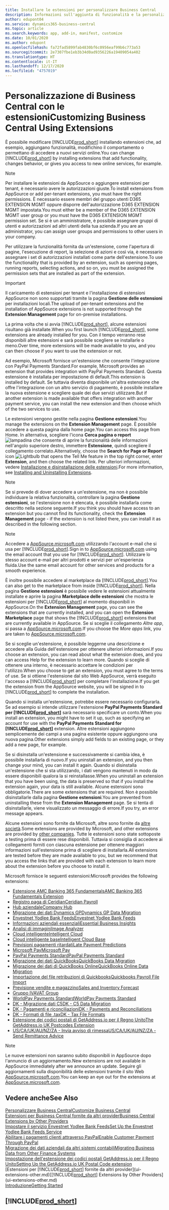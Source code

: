 ```yaml
---
title: Installare le estensioni per personalizzare Business Central
description: Informazioni sull'aggiunta di funzionalità e la personalizzazione di Business Central tramite l'installazione delle estensioni.
author: edupont04
ms.service: dynamics365-business-central
ms.topic: article
ms.search.keywords: app, add-in, manifest, customize
ms.date: 10/01/2020
ms.author: edupont
ms.openlocfilehash: fa72fad5899fab4830bf6c0956eaf99b6c773a53
ms.sourcegitcommit: 2e7307fbe1eb3b34d0ad9356226a19409054a402
ms.translationtype: HT
ms.contentlocale: it-IT
ms.lasthandoff: 12/17/2020
ms.locfileid: "4757019"
---
```

# <a name="customizing-business-central-using-extensions"></a><span data-ttu-id="7b1b4-103">Personalizzazione di Business Central con le estensioni</span><span class="sxs-lookup"><span data-stu-id="7b1b4-103">Customizing Business Central Using Extensions</span></span>

<span data-ttu-id="7b1b4-104">È possibile modificare [!INCLUDE[prod_short](includes/prod_short.md)] installando estensioni che, ad esempio, aggiungano funzionalità, modifichino il comportamento o permettano di accedere a nuovi servizi online.</span><span class="sxs-lookup"><span data-stu-id="7b1b4-104">You can change [!INCLUDE[prod_short](includes/prod_short.md)] by installing extensions that add functionality, changes behavior, or gives you access to new online services, for example.</span></span>

> [!NOTE]
> <span data-ttu-id="7b1b4-105">Per installare le estensioni da AppSource o aggiungere estensioni per tenant, è necessario avere le autorizzazioni giuste.</span><span class="sxs-lookup"><span data-stu-id="7b1b4-105">To install extensions from AppSource or add per-tenant extensions, you must have the right permissions.</span></span> <span data-ttu-id="7b1b4-106">È necessario essere membri del gruppo utenti D365 EXTENSION MGMT oppure disporre dell'autorizzazione D365 EXTENSION MGMT impostata.</span><span class="sxs-lookup"><span data-stu-id="7b1b4-106">You must either be a member of the D365 EXTENSION MGMT user group or you must have the D365 EXTENSION MGMT permission set.</span></span> <span data-ttu-id="7b1b4-107">Se si è un amministratore, è possibile assegnare gruppi di utenti e autorizzazioni ad altri utenti della tua azienda.</span><span class="sxs-lookup"><span data-stu-id="7b1b4-107">If you are an administrator, you can assign user groups and permissions to other users in your company.</span></span>

<span data-ttu-id="7b1b4-108">Per utilizzare la funzionalità fornita da un'estensione, come l'apertura di pagine, l'esecuzione di report, la selezione di azioni e così via, è necessario assegnare i set di autorizzazioni installati come parte dell'estensione.</span><span class="sxs-lookup"><span data-stu-id="7b1b4-108">To use the functionality that is provided by an extension, such as opening pages, running reports, selecting actions, and so on, you must be assigned the permission sets that are installed as part of the extension.</span></span>

> [!IMPORTANT]  
> <span data-ttu-id="7b1b4-109">Il caricamento di estensioni per tenant e l'installazione di estensioni AppSource non sono supportati tramite la pagina **Gestione delle estensioni** per installazioni locali.</span><span class="sxs-lookup"><span data-stu-id="7b1b4-109">The upload of per-tenant extensions and the installation of AppSource extensions is not supported through the **Extension Management** page for on-premise installations.</span></span>

<span data-ttu-id="7b1b4-110">La prima volta che si avvia [!INCLUDE[prod_short](includes/prod_short.md)], alcune estensioni risultano già installate.</span><span class="sxs-lookup"><span data-stu-id="7b1b4-110">When you first launch [!INCLUDE[prod_short](includes/prod_short.md)], some extensions are already installed for you.</span></span> <span data-ttu-id="7b1b4-111">Con il tempo verranno rese disponibili altre estensioni e sarà possibile scegliere se installarle o meno.</span><span class="sxs-lookup"><span data-stu-id="7b1b4-111">Over time, more extensions will be made available to you, and you can then choose if you want to use the extension or not.</span></span>

<span data-ttu-id="7b1b4-112">Ad esempio, Microsoft fornisce un'estensione che consente l'integrazione con PayPal Payments Standard.</span><span class="sxs-lookup"><span data-stu-id="7b1b4-112">For example, Microsoft provides an extension that provides integration with PayPal Payments Standard.</span></span> <span data-ttu-id="7b1b4-113">Questa estensione è installata per impostazione di default.</span><span class="sxs-lookup"><span data-stu-id="7b1b4-113">This extension is installed by default.</span></span>
<span data-ttu-id="7b1b4-114">Se tuttavia diventa disponibile un'altra estensione che offre l'integrazione con un altro servizio di pagamento, è possibile installare la nuova estensione e scegliere quale dei due servizi utilizzare.</span><span class="sxs-lookup"><span data-stu-id="7b1b4-114">But if another extension is made available that offers integration with another payment service, you can install the new extension and then choose which of the two services to use.</span></span>  

<span data-ttu-id="7b1b4-115">Le estensioni vengono gestite nella pagina **Gestione estensioni**.</span><span class="sxs-lookup"><span data-stu-id="7b1b4-115">You manage the extensions on the **Extension Management** page.</span></span> <span data-ttu-id="7b1b4-116">È possibile accedere a questa pagina dalla home page.</span><span class="sxs-lookup"><span data-stu-id="7b1b4-116">You can access this page from Home.</span></span> <span data-ttu-id="7b1b4-117">In alternativa, scegliere l'icona **Cerca pagina o report** ![lampadina che consente di aprire la funzionalità delle informazioni](media/ui-search/search_small.png "Informazioni sull'operazione che si desidera eseguire") nell'angolo superiore destro, immettere **Estensione**, quindi scegliere il collegamento correlato.</span><span class="sxs-lookup"><span data-stu-id="7b1b4-117">Alternatively, choose the **Search for Page or Report** icon ![Lightbulb that opens the Tell Me feature](media/ui-search/search_small.png "Tell me what you want to do") in the top right corner, enter **Extension**, and then choose the related link.</span></span> <span data-ttu-id="7b1b4-118">Per ulteriori informazioni, vedere [Installazione e disinstallazione delle estensioni](ui-extensions-install-uninstall.md).</span><span class="sxs-lookup"><span data-stu-id="7b1b4-118">For more information, see [Installing and Uninstalling Extensions](ui-extensions-install-uninstall.md).</span></span>

> [!NOTE]  
> <span data-ttu-id="7b1b4-119">Se si prevede di dover accedere a un'estensione, ma non è possibile individuare la relativa funzionalità, controllare la pagina **Gestione estensioni**, se l'estensione non è elencata, è possibile installarla come descritto nella sezione seguente.</span><span class="sxs-lookup"><span data-stu-id="7b1b4-119">If you think you should have access to an extension but you cannot find its functionality, check the **Extension Management** page - if the extension is not listed there, you can install it as described in the following section.</span></span>  

> [!NOTE]  
> <span data-ttu-id="7b1b4-120">Accedere a [AppSource.microsoft.com](https://appsource.microsoft.com/) utilizzando l'account e-mail che si usa per [!INCLUDE[prod_short](includes/prod_short.md)].</span><span class="sxs-lookup"><span data-stu-id="7b1b4-120">Sign in to [AppSource.microsoft.com](https://appsource.microsoft.com/) using the email account that you use for [!INCLUDE[prod_short](includes/prod_short.md)].</span></span> <span data-ttu-id="7b1b4-121">Utilizzare lo stesso account e-mail per altri prodotti e servizi per un'esperienza fluida.</span><span class="sxs-lookup"><span data-stu-id="7b1b4-121">Use the same email account for other services and products for a smooth experience.</span></span>  

<span data-ttu-id="7b1b4-122">È inoltre possibile accedere al marketplace da [!INCLUDE[prod_short](includes/prod_short.md)].</span><span class="sxs-lookup"><span data-stu-id="7b1b4-122">You can also get to the marketplace from inside [!INCLUDE[prod_short](includes/prod_short.md)].</span></span> <span data-ttu-id="7b1b4-123">Nella pagina **Gestione estensioni** è possibile vedere le estensioni attualmente installate e aprire la pagina **Marketplace delle estensioni** che mostra le estensioni per [!INCLUDE[prod_short](includes/prod_short.md)] al momento disponibili in AppSource.</span><span class="sxs-lookup"><span data-stu-id="7b1b4-123">On the **Extension Management** page, you can see the extensions that are currently installed, and you can open the **Extension Marketplace** page that shows the [!INCLUDE[prod_short](includes/prod_short.md)] extensions that are currently available in AppSource.</span></span> <span data-ttu-id="7b1b4-124">Se si sceglie il collegamento *Altre app*, si passa a [AppSource.microsoft.com](https://appsource.microsoft.com/marketplace/apps?product=dynamics-365%3Bdynamics-365-business-central&page=1).</span><span class="sxs-lookup"><span data-stu-id="7b1b4-124">If you choose the *More apps* link, you are taken to [AppSource.microsoft.com](https://appsource.microsoft.com/marketplace/apps?product=dynamics-365%3Bdynamics-365-business-central&page=1).</span></span>  

<span data-ttu-id="7b1b4-125">Se si sceglie un'estensione, è possibile leggerne una descrizione e accedere alla Guida dell'estensione per ottenere ulteriori informazioni.</span><span class="sxs-lookup"><span data-stu-id="7b1b4-125">If you choose an extension, you can read about what the extension does, and you can access Help for the extension to learn more.</span></span> <span data-ttu-id="7b1b4-126">Quando si sceglie di ottenere una interno, è necessario accettare le condizioni per l'utilizzo.</span><span class="sxs-lookup"><span data-stu-id="7b1b4-126">When you choose to get an extension, you must agree to the terms of use.</span></span> <span data-ttu-id="7b1b4-127">Se si ottiene l'estensione dal sito Web AppSource, verrà eseguito l'accesso a [!INCLUDE[prod_short](includes/prod_short.md)] per completare l'installazione.</span><span class="sxs-lookup"><span data-stu-id="7b1b4-127">If you get the extension from the AppSource website, you will be signed in to [!INCLUDE[prod_short](includes/prod_short.md)] to complete the installation.</span></span>  

<span data-ttu-id="7b1b4-128">Quando si installa un'estensione, potrebbe essere necessario configurarla. Se ad esempio si intende utilizzare l'estensione **PayPal Payments Standard per [!INCLUDE[prod_short](includes/prod_short.md)]** sarà necessario specificare un conto.</span><span class="sxs-lookup"><span data-stu-id="7b1b4-128">When you install an extension, you might have to set it up, such as specifying an account for use with the **PayPal Payments Standard for [!INCLUDE[prod_short](includes/prod_short.md)]** extension.</span></span>
<span data-ttu-id="7b1b4-129">Altre estensioni aggiungono semplicemente dei campi a una pagina esistente oppure aggiungono una nuova pagina.</span><span class="sxs-lookup"><span data-stu-id="7b1b4-129">Other extensions simply add fields to an existing page, or they add a new page, for example.</span></span>   

<span data-ttu-id="7b1b4-130">Se si disinstalla un'estensione e successivamente si cambia idea, è possibile installarla di nuovo.</span><span class="sxs-lookup"><span data-stu-id="7b1b4-130">If you uninstall an extension, and you then change your mind, you can install it again.</span></span> <span data-ttu-id="7b1b4-131">Quando si disinstalla un'estensione che si sta utilizzando, i dati vengono mantenuti in modo da essere disponibili qualora la si reinstallasse.</span><span class="sxs-lookup"><span data-stu-id="7b1b4-131">When you uninstall an extension that you have been using, the data is preserved so that if you install the extension again, your data is still available.</span></span> <span data-ttu-id="7b1b4-132">Alcune estensioni sono obbligatorie.</span><span class="sxs-lookup"><span data-stu-id="7b1b4-132">There are some extensions that are required.</span></span> <span data-ttu-id="7b1b4-133">Non è possibile disinstallarle dalla pagina **Gestione estensioni**.</span><span class="sxs-lookup"><span data-stu-id="7b1b4-133">You are prevented from uninstalling these from the **Extension Management** page.</span></span> <span data-ttu-id="7b1b4-134">Se si tenta di disinstallarle, viene visualizzato un messaggio di errore.</span><span class="sxs-lookup"><span data-stu-id="7b1b4-134">If you try, an error message appears.</span></span>  

<span data-ttu-id="7b1b4-135">Alcune estensioni sono fornite da Microsoft, altre sono fornite da [altre società](ui-extensions-other.md).</span><span class="sxs-lookup"><span data-stu-id="7b1b4-135">Some extensions are provided by Microsoft, and other extensions are provided by [other companies](ui-extensions-other.md).</span></span> <span data-ttu-id="7b1b4-136">Tutte le estensioni sono state sottoposte a testing prima di essere rese disponibili. Tuttavia si consiglia di accedere ai collegamenti forniti con ciascuna estensione per ottenere maggiori informazioni sull'estensione prima di scegliere di installarla.</span><span class="sxs-lookup"><span data-stu-id="7b1b4-136">All extensions are tested before they are made available to you, but we recommend that you access the links that are provided with each extension to learn more about the extension before you choose to install it.</span></span>  

<span data-ttu-id="7b1b4-137">Microsoft fornisce le seguenti estensioni:</span><span class="sxs-lookup"><span data-stu-id="7b1b4-137">Microsoft provides the following extensions:</span></span>  

* [<span data-ttu-id="7b1b4-138">Estensione AMC Banking 365 Fundamentals</span><span class="sxs-lookup"><span data-stu-id="7b1b4-138">AMC Banking 365 Fundamentals Extension</span></span>](ui-extensions-amc-banking.md)
* [<span data-ttu-id="7b1b4-139">Registro paga di Ceridian</span><span class="sxs-lookup"><span data-stu-id="7b1b4-139">Ceridian Payroll</span></span>](ui-extensions-ceridian-payroll.md)
* [<span data-ttu-id="7b1b4-140">Hub aziendale</span><span class="sxs-lookup"><span data-stu-id="7b1b4-140">Company Hub</span></span>](ui-extensions-company-hub.md)  
* [<span data-ttu-id="7b1b4-141">Migrazione dei dati Dynamics GP</span><span class="sxs-lookup"><span data-stu-id="7b1b4-141">Dynamics GP Data Migration</span></span>](ui-extensions-dynamicsgp-data-migration.md)
* [<span data-ttu-id="7b1b4-142">Envestnet Yodlee Bank Feeds</span><span class="sxs-lookup"><span data-stu-id="7b1b4-142">Envestnet Yodlee Bank Feeds</span></span>](ui-extensions-yodlee-bank-feeds.md)
* [<span data-ttu-id="7b1b4-143">Informazioni aziendali essenziali</span><span class="sxs-lookup"><span data-stu-id="7b1b4-143">Essential Business Insights</span></span>](ui-extensions-essential-business-insights.md)
* [<span data-ttu-id="7b1b4-144">Analisi di immagini</span><span class="sxs-lookup"><span data-stu-id="7b1b4-144">Image Analyzer</span></span>](ui-extensions-image-analyzer.md)
* [<span data-ttu-id="7b1b4-145">Cloud intelligente</span><span class="sxs-lookup"><span data-stu-id="7b1b4-145">Intelligent Cloud</span></span>](ui-extensions-data-replication.md)
* [<span data-ttu-id="7b1b4-146">Cloud intelligente base</span><span class="sxs-lookup"><span data-stu-id="7b1b4-146">Intelligent Cloud Base</span></span>](ui-extensions-intelligent-cloud.md)  
* [<span data-ttu-id="7b1b4-147">Previsioni pagamenti ritardati</span><span class="sxs-lookup"><span data-stu-id="7b1b4-147">Late Payment Predictions</span></span>](ui-extensions-late-payment-prediction.md)
* [<span data-ttu-id="7b1b4-148">Microsoft Pay</span><span class="sxs-lookup"><span data-stu-id="7b1b4-148">Microsoft Pay</span></span>](ui-extensions-microsoft-pay-payments.md)
* [<span data-ttu-id="7b1b4-149">PayPal Payments Standard</span><span class="sxs-lookup"><span data-stu-id="7b1b4-149">PayPal Payments Standard</span></span>](ui-extensions-paypal-payments-standard.md)
* [<span data-ttu-id="7b1b4-150">Migrazione dei dati QuickBooks</span><span class="sxs-lookup"><span data-stu-id="7b1b4-150">QuickBooks Data Migration</span></span>](ui-extensions-quickbooks-data-migration.md)
* [<span data-ttu-id="7b1b4-151">Migrazione dei dati di QuickBooks Online</span><span class="sxs-lookup"><span data-stu-id="7b1b4-151">QuickBooks Online Data Migration</span></span>](ui-extensions-quickbooks-online-data-migration.md)
* [<span data-ttu-id="7b1b4-152">Importazione del file retribuzioni di Quickbooks</span><span class="sxs-lookup"><span data-stu-id="7b1b4-152">Quickbooks Payroll File Import</span></span>](ui-extensions-quickbooks-payroll.md)
* [<span data-ttu-id="7b1b4-153">Previsione vendite e magazzino</span><span class="sxs-lookup"><span data-stu-id="7b1b4-153">Sales and Inventory Forecast</span></span>](ui-extensions-sales-forecast.md)
* [<span data-ttu-id="7b1b4-154">Gruppo IVA</span><span class="sxs-lookup"><span data-stu-id="7b1b4-154">VAT Group</span></span>](ui-extensions-vat-group.md)
* [<span data-ttu-id="7b1b4-155">WorldPay Payments Standard</span><span class="sxs-lookup"><span data-stu-id="7b1b4-155">WorldPay Payments Standard</span></span>](ui-extensions-worldpay-payments-standard.md)
* [<span data-ttu-id="7b1b4-156">DK - Migrazione dati C5</span><span class="sxs-lookup"><span data-stu-id="7b1b4-156">DK - C5 Data Migration</span></span>](ui-extensions-c5-data-migration.md)
* [<span data-ttu-id="7b1b4-157">DK - Pagamenti e riconciliazioni</span><span class="sxs-lookup"><span data-stu-id="7b1b4-157">DK - Payments and Reconciliations</span></span>](ui-extensions-payments-reconciliation-formats-dk.md)
* [<span data-ttu-id="7b1b4-158">DK - Formati di file .tax</span><span class="sxs-lookup"><span data-stu-id="7b1b4-158">DK - Tax File Formats</span></span>](ui-extensions-tax-file-formats-dk.md)
* [<span data-ttu-id="7b1b4-159">Estensione dei codici postali di GetAddress.io per il Regno Unito</span><span class="sxs-lookup"><span data-stu-id="7b1b4-159">The GetAddress.io UK Postcodes Extension</span></span>](LocalFunctionality/UnitedKingdom/ui-extensions-getaddressio.md)  
* [<span data-ttu-id="7b1b4-160">US/CA/UK/AU/NZ/ZA - Invia avviso di rimessa</span><span class="sxs-lookup"><span data-stu-id="7b1b4-160">US/CA/UK/AU/NZ/ZA - Send Remittance Advice</span></span>](ui-extensions-send-remittance-advice.md)

> [!NOTE]  
> <span data-ttu-id="7b1b4-161">Le nuove estensioni non saranno subito disponibili in AppSource dopo l'annuncio di un aggiornamento.</span><span class="sxs-lookup"><span data-stu-id="7b1b4-161">New extensions are not available in AppSource immediately after we announce an update.</span></span> <span data-ttu-id="7b1b4-162">Seguire gli aggiornamenti sulla disponibilità delle estensioni tramite il sito Web [AppSource.microsoft.com](https://appsource.microsoft.com/marketplace/apps?product=dynamics-365%3Bdynamics-365-business-central&page=1).</span><span class="sxs-lookup"><span data-stu-id="7b1b4-162">You can keep an eye out for the extensions at [AppSource.microsoft.com](https://appsource.microsoft.com/marketplace/apps?product=dynamics-365%3Bdynamics-365-business-central&page=1).</span></span>

## <a name="see-also"></a><span data-ttu-id="7b1b4-163">Vedere anche</span><span class="sxs-lookup"><span data-stu-id="7b1b4-163">See Also</span></span>

[<span data-ttu-id="7b1b4-164">Personalizzare Business Central</span><span class="sxs-lookup"><span data-stu-id="7b1b4-164">Customize Business Central</span></span>](ui-customizing-overview.md)  
[<span data-ttu-id="7b1b4-165">Estensioni per Business Central fornite da altri provider</span><span class="sxs-lookup"><span data-stu-id="7b1b4-165">Business Central Extensions by Other Providers</span></span>](ui-extensions-other.md)  
[<span data-ttu-id="7b1b4-166">Impostare il servizio Envestnet Yodlee Bank Feeds</span><span class="sxs-lookup"><span data-stu-id="7b1b4-166">Set Up the Envestnet Yodlee Bank Feeds Service</span></span>](bank-how-setup-bank-statement-service.md)  
[<span data-ttu-id="7b1b4-167">Abilitare i pagamenti clienti attraverso PayPal</span><span class="sxs-lookup"><span data-stu-id="7b1b4-167">Enable Customer Payment Through PayPal</span></span>](sales-how-enable-payment-service-extensions.md)  
[<span data-ttu-id="7b1b4-168">Migrazione dei dati aziendali da altri sistemi contabili</span><span class="sxs-lookup"><span data-stu-id="7b1b4-168">Migrating Business Data from Other Finance Systems</span></span>](across-import-data-configuration-packages.md)  
[<span data-ttu-id="7b1b4-169">Impostazione dell'estensione dei codici postali GetAddress.io per il Regno Unito</span><span class="sxs-lookup"><span data-stu-id="7b1b4-169">Setting Up the GetAddress.io UK Postal Code extension</span></span>](LocalFunctionality/UnitedKingdom/uk-setup-postal-code-service.md)  
<span data-ttu-id="7b1b4-170">[Estensioni per [!INCLUDE[prod_short](includes/prod_short.md)] fornite da altri provider](ui-extensions-other.md)</span><span class="sxs-lookup"><span data-stu-id="7b1b4-170">[[!INCLUDE[prod_short](includes/prod_short.md)] Extensions by Other Providers](ui-extensions-other.md)</span></span>  
[<span data-ttu-id="7b1b4-171">Introduzione</span><span class="sxs-lookup"><span data-stu-id="7b1b4-171">Getting Started</span></span>](product-get-started.md)  

## [!INCLUDE[prod_short](includes/free_trial_md.md)]  
